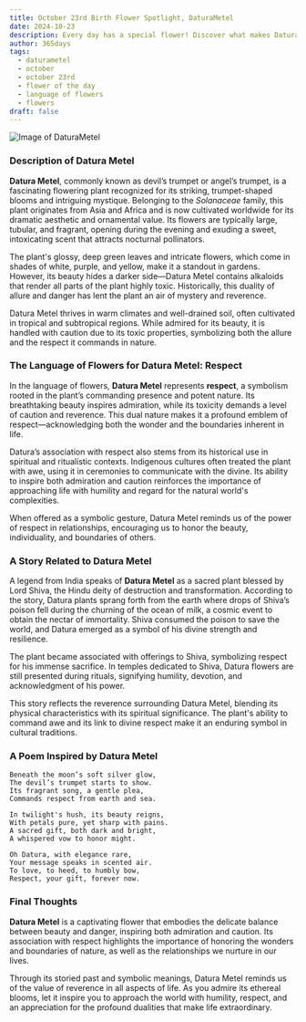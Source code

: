 ```yaml
---
title: October 23rd Birth Flower Spotlight, DaturaMetel
date: 2024-10-23
description: Every day has a special flower! Discover what makes DaturaMetel unique as today’s birth flower and its symbolic meaning.
author: 365days
tags:
  - daturametel
  - october
  - october 23rd
  - flower of the day
  - language of flowers
  - flowers
draft: false
---
```


![Image of DaturaMetel](https://cdn.pixabay.com/photo/2021/09/03/00/54/white-datura-6594773_640.jpg#center)


### Description of Datura Metel

**Datura Metel**, commonly known as devil’s trumpet or angel’s trumpet, is a fascinating flowering plant recognized for its striking, trumpet-shaped blooms and intriguing mystique. Belonging to the _Solanaceae_ family, this plant originates from Asia and Africa and is now cultivated worldwide for its dramatic aesthetic and ornamental value. Its flowers are typically large, tubular, and fragrant, opening during the evening and exuding a sweet, intoxicating scent that attracts nocturnal pollinators.

The plant's glossy, deep green leaves and intricate flowers, which come in shades of white, purple, and yellow, make it a standout in gardens. However, its beauty hides a darker side—Datura Metel contains alkaloids that render all parts of the plant highly toxic. Historically, this duality of allure and danger has lent the plant an air of mystery and reverence.

Datura Metel thrives in warm climates and well-drained soil, often cultivated in tropical and subtropical regions. While admired for its beauty, it is handled with caution due to its toxic properties, symbolizing both the allure and the respect it commands in nature.

### The Language of Flowers for Datura Metel: Respect

In the language of flowers, **Datura Metel** represents **respect**, a symbolism rooted in the plant’s commanding presence and potent nature. Its breathtaking beauty inspires admiration, while its toxicity demands a level of caution and reverence. This dual nature makes it a profound emblem of respect—acknowledging both the wonder and the boundaries inherent in life.

Datura’s association with respect also stems from its historical use in spiritual and ritualistic contexts. Indigenous cultures often treated the plant with awe, using it in ceremonies to communicate with the divine. Its ability to inspire both admiration and caution reinforces the importance of approaching life with humility and regard for the natural world's complexities.

When offered as a symbolic gesture, Datura Metel reminds us of the power of respect in relationships, encouraging us to honor the beauty, individuality, and boundaries of others.

### A Story Related to Datura Metel

A legend from India speaks of **Datura Metel** as a sacred plant blessed by Lord Shiva, the Hindu deity of destruction and transformation. According to the story, Datura plants sprang forth from the earth where drops of Shiva’s poison fell during the churning of the ocean of milk, a cosmic event to obtain the nectar of immortality. Shiva consumed the poison to save the world, and Datura emerged as a symbol of his divine strength and resilience.

The plant became associated with offerings to Shiva, symbolizing respect for his immense sacrifice. In temples dedicated to Shiva, Datura flowers are still presented during rituals, signifying humility, devotion, and acknowledgment of his power.

This story reflects the reverence surrounding Datura Metel, blending its physical characteristics with its spiritual significance. The plant's ability to command awe and its link to divine respect make it an enduring symbol in cultural traditions.

### A Poem Inspired by Datura Metel

```
Beneath the moon’s soft silver glow,  
The devil’s trumpet starts to show.  
Its fragrant song, a gentle plea,  
Commands respect from earth and sea.  

In twilight's hush, its beauty reigns,  
With petals pure, yet sharp with pains.  
A sacred gift, both dark and bright,  
A whispered vow to honor might.  

Oh Datura, with elegance rare,  
Your message speaks in scented air.  
To love, to heed, to humbly bow,  
Respect, your gift, forever now.  
```

### Final Thoughts

**Datura Metel** is a captivating flower that embodies the delicate balance between beauty and danger, inspiring both admiration and caution. Its association with respect highlights the importance of honoring the wonders and boundaries of nature, as well as the relationships we nurture in our lives.

Through its storied past and symbolic meanings, Datura Metel reminds us of the value of reverence in all aspects of life. As you admire its ethereal blooms, let it inspire you to approach the world with humility, respect, and an appreciation for the profound dualities that make life extraordinary.
